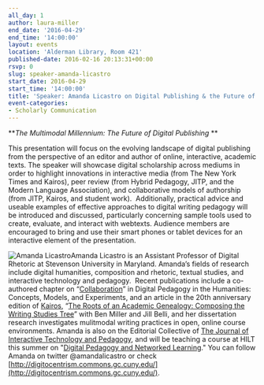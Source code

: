 ```yaml
---
all_day: 1
author: laura-miller
end_date: '2016-04-29'
end_time: '14:00:00'
layout: events
location: 'Alderman Library, Room 421'
published-date: 2016-02-16 20:13:31+00:00
rsvp: 0
slug: speaker-amanda-licastro
start_date: 2016-04-29
start_time: '14:00:00'
title: 'Speaker: Amanda Licastro on Digital Publishing & the Future of Scholarly Communication'
event-categories:
- Scholarly Communication
---
```


**_The Multimodal Millennium: The Future of Digital Publishing_ **

This presentation will focus on the evolving landscape of digital publishing from the perspective of an editor and author of online, interactive, academic texts. The speaker will showcase digital scholarship across mediums in order to highlight innovations in interactive media (from The New York Times and Kairos), peer review (from Hybrid Pedagogy, JITP, and the Modern Language Association), and collaborative models of authorship (from JITP, Kairos, and student work).  Additionally, practical advice and useable examples of effective approaches to digital writing pedagogy will be introduced and discussed, particularly concerning sample tools used to create, evaluate, and interact with webtexts. Audience members are encouraged to bring and use their smart phones or tablet devices for an interactive element of the presentation.

![Amanda Licastro](http://scholarslab.org/wp-content/uploads/2016/02/licastro_headshot_remix-110x110.jpeg)Amanda Licastro is an Assistant Professor of Digital Rhetoric at Stevenson University in Maryland. Amanda’s fields of research include digital humanities, composition and rhetoric, textual studies, and interactive technology and pedagogy.  Recent publications include a co-authored chapter on “[Collaboration](https://digitalpedagogy.commons.mla.org/keywords/collaboration/)” in Digital Pedagogy in the Humanities: Concepts, Models, and Experiments, and an article in the 20th anniversary edition of [Kairos](http://kairos.technorhetoric.net/), “[The Roots of an Academic Genealogy: Composing the Writing Studies Tree](http://kairos.technorhetoric.net/20.2/topoi/miller-et-al/index.html)” with Ben Miller and Jill Belli, and her dissertation research investigates mulitmodal writing practices in open, online course environments. Amanda is also on the Editorial Collective of [The Journal of Interactive Technology and Pedagogy](http://jitp.commons.gc.cuny.edu/), and will be teaching a course at HILT this summer on "[Digital Pedagogy and Networked Learning](http://www.dhtraining.org/hilt2016/course/digital-pedagogy-networked-learning/)." You can follow Amanda on twitter @amandalicastro or check [http://digitocentrism.commons.gc.cuny.edu/](http://digitocentrism.commons.gc.cuny.edu/).
